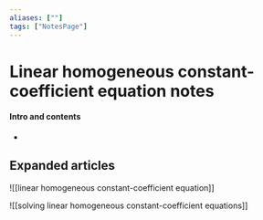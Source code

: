 ```yaml
---
aliases: [""]
tags: ["NotesPage"]
---
```


# Linear homogeneous constant-coefficient equation notes

#### Intro and contents
- 


## Expanded articles
![[linear homogeneous constant-coefficient equation]]

![[solving linear homogeneous constant-coefficient equations]]